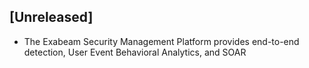 ## [Unreleased]
   - The Exabeam Security Management Platform provides end-to-end detection, User Event Behavioral Analytics, and SOAR